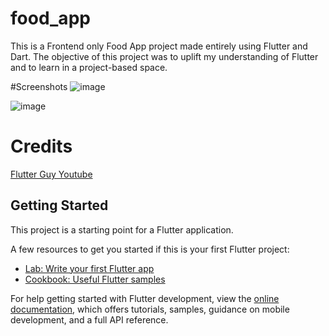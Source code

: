 # food_app

This is a Frontend only Food App project made entirely using Flutter and Dart.
The objective of this project was to uplift my understanding of Flutter and to learn in a project-based space.

#Screenshots
![image](https://github.com/HorizonChaser12/FoodApp/assets/78254378/4d2c3fe0-04f4-4df2-9f94-fc3737903fe4)

![image](https://github.com/HorizonChaser12/FoodApp/assets/78254378/4da26de1-5345-4821-90f9-4345efb5e5a2)


# Credits
[Flutter Guy Youtube](https://www.youtube.com/watch?v=D4nhaszNW4o)

## Getting Started

This project is a starting point for a Flutter application.

A few resources to get you started if this is your first Flutter project:

- [Lab: Write your first Flutter app](https://docs.flutter.dev/get-started/codelab)
- [Cookbook: Useful Flutter samples](https://docs.flutter.dev/cookbook)

For help getting started with Flutter development, view the
[online documentation](https://docs.flutter.dev/), which offers tutorials,
samples, guidance on mobile development, and a full API reference.
